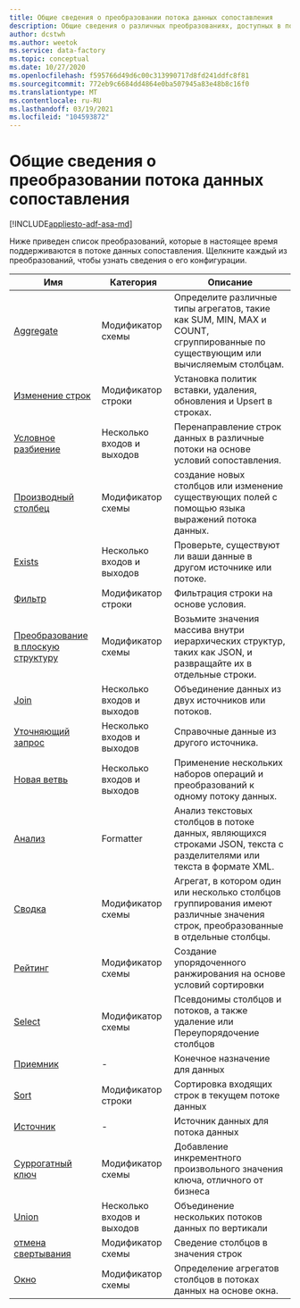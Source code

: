 ```yaml
---
title: Общие сведения о преобразовании потока данных сопоставления
description: Общие сведения о различных преобразованиях, доступных в потоке данных сопоставления
author: dcstwh
ms.author: weetok
ms.service: data-factory
ms.topic: conceptual
ms.date: 10/27/2020
ms.openlocfilehash: f595766d49d6c00c313990717d8fd241ddfc8f81
ms.sourcegitcommit: 772eb9c6684dd4864e0ba507945a83e48b8c16f0
ms.translationtype: MT
ms.contentlocale: ru-RU
ms.lasthandoff: 03/19/2021
ms.locfileid: "104593872"
---
```

# <a name="mapping-data-flow-transformation-overview"></a>Общие сведения о преобразовании потока данных сопоставления

[!INCLUDE[appliesto-adf-asa-md](includes/appliesto-adf-asa-md.md)] 

Ниже приведен список преобразований, которые в настоящее время поддерживаются в потоке данных сопоставления. Щелкните каждый из преобразований, чтобы узнать сведения о его конфигурации.

| Имя | Категория | Описание |
| ---- | -------- | ----------- |
| [Aggregate](data-flow-aggregate.md) | Модификатор схемы | Определите различные типы агрегатов, такие как SUM, MIN, MAX и COUNT, сгруппированные по существующим или вычисляемым столбцам. | 
| [Изменение строк](data-flow-alter-row.md) | Модификатор строки | Установка политик вставки, удаления, обновления и Upsert в строках. |
| [Условное разбиение](data-flow-conditional-split.md) | Несколько входов и выходов | Перенаправление строк данных в различные потоки на основе условий сопоставления. |
| [Производный столбец](data-flow-derived-column.md) | Модификатор схемы | создание новых столбцов или изменение существующих полей с помощью языка выражений потока данных. | 
| [Exists](data-flow-exists.md) | Несколько входов и выходов | Проверьте, существуют ли ваши данные в другом источнике или потоке. | 
| [Фильтр](data-flow-filter.md) | Модификатор строки | Фильтрация строки на основе условия. |
| [Преобразование в плоскую структуру](data-flow-flatten.md) | Модификатор схемы |  Возьмите значения массива внутри иерархических структур, таких как JSON, и развращайте их в отдельные строки. |
| [Join](data-flow-join.md) | Несколько входов и выходов |  Объединение данных из двух источников или потоков. |
| [Уточняющий запрос](data-flow-lookup.md) | Несколько входов и выходов | Справочные данные из другого источника. |
| [Новая ветвь](data-flow-new-branch.md) | Несколько входов и выходов | Применение нескольких наборов операций и преобразований к одному потоку данных. |
| [Анализ](data-flow-new-branch.md) | Formatter | Анализ текстовых столбцов в потоке данных, являющихся строками JSON, текста с разделителями или текста в формате XML. |
| [Сводка](data-flow-pivot.md) | Модификатор схемы | Агрегат, в котором один или несколько столбцов группирования имеют различные значения строк, преобразованные в отдельные столбцы. |
| [Рейтинг](data-flow-rank.md) | Модификатор схемы | Создание упорядоченного ранжирования на основе условий сортировки |
| [Select](data-flow-select.md) | Модификатор схемы | Псевдонимы столбцов и потоков, а также удаление или Переупорядочение столбцов |
| [Приемник](data-flow-sink.md) | - | Конечное назначение для данных |
| [Sort](data-flow-sort.md) | Модификатор строки | Сортировка входящих строк в текущем потоке данных |
| [Источник](data-flow-source.md) | - | Источник данных для потока данных |
| [Суррогатный ключ](data-flow-surrogate-key.md) | Модификатор схемы | Добавление инкрементного произвольного значения ключа, отличного от бизнеса |
| [Union](data-flow-union.md) | Несколько входов и выходов | Объединение нескольких потоков данных по вертикали |
| [отмена свертывания](data-flow-unpivot.md) | Модификатор схемы | Сведение столбцов в значения строк |
| [Окно](data-flow-window.md) | Модификатор схемы |  Определение агрегатов столбцов в потоках данных на основе окна. |
